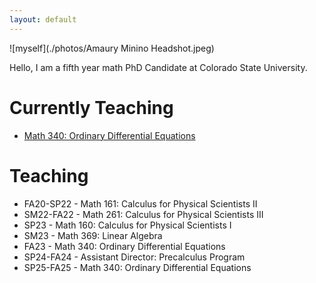```yaml
---
layout: default
---
```



![myself](./photos/Amaury Minino Headshot.jpeg)

Hello, I am a fifth year math PhD Candidate at Colorado State University.
# Currently Teaching
* <a href="/DifEqCoursePage.md" title="ODEs ">Math 340: Ordinary Differential Equations </a>
# Teaching

* FA20-SP22 - Math 161: Calculus for Physical Scientists II
* SM22-FA22 - Math 261: Calculus for Physical Scientists III
* SP23 - Math 160: Calculus for Physical Scientists I
* SM23 - Math 369: Linear Algebra
* FA23 - Math 340: Ordinary Differential Equations
* SP24-FA24 - Assistant Director: Precalculus Program
* SP25-FA25 - Math 340: Ordinary Differential Equations 